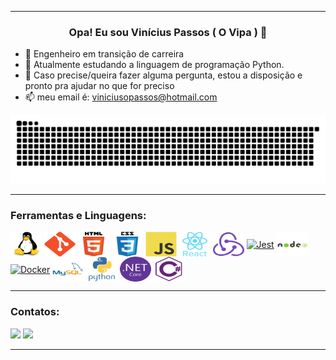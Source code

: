 ___

<h3 align="center"> Opa! Eu sou Vinícius Passos ( O Vipa ) 👋  </h3> 

- 🔭 Engenheiro em transição de carreira
- 🌱 Atualmente estudando a linguagem de programação Python. 
- 💬 Caso precise/queira fazer alguma pergunta, estou a disposição e pronto pra ajudar no que for preciso
- 📫 meu email é: viniciusopassos@hotmail.com
<!--
**viniciusOP/viniciusOP** is a ✨ _special_ ✨ repository because its `README.md` (this file) appears on your GitHub profile.

Here are some ideas to get you started:

- 👯 I’m looking to collaborate on ...
- 🤔 I’m looking for help with ...
- 💬 Ask me about ...
- 📫 How to reach me: ...
- 😄 Pronouns: ...
- ⚡ Fun fact: ...
-->
![Snake animation](https://github.com/viniciusOP/viniciusOP/blob/output/github-contribution-grid-snake.svg)

___

### Ferramentas e Linguagens:
<div>
<a target="_blank" rel="noopener noreferrer" href="https://raw.githubusercontent.com/devicons/devicon/master/icons/linux/linux-original.svg"><img align="center" alt="Linux" width="50" height="40" src="https://raw.githubusercontent.com/devicons/devicon/master/icons/linux/linux-original.svg" style="max-width: 100%;"></a>
<a target="_blank" rel="noopener noreferrer" href="https://raw.githubusercontent.com/devicons/devicon/master/icons/git/git-original.svg"><img align="center" alt="Git" width="50" height="40" src="https://raw.githubusercontent.com/devicons/devicon/master/icons/git/git-original.svg" style="max-width: 100%;"></a>
<a target="_blank" rel="noopener noreferrer" href="https://raw.githubusercontent.com/devicons/devicon/master/icons/html5/html5-original-wordmark.svg"><img align="center" alt="HTML5" width="50" height="40" src="https://raw.githubusercontent.com/devicons/devicon/master/icons/html5/html5-original-wordmark.svg" style="max-width: 100%;"></a>
<a target="_blank" rel="noopener noreferrer" href="https://raw.githubusercontent.com/devicons/devicon/master/icons/css3/css3-original-wordmark.svg"><img align="center" alt="CSS3" width="50" height="40" src="https://raw.githubusercontent.com/devicons/devicon/master/icons/css3/css3-original-wordmark.svg" style="max-width: 100%;"></a>
<a target="_blank" rel="noopener noreferrer" href="https://raw.githubusercontent.com/devicons/devicon/master/icons/javascript/javascript-original.svg"><img align="center" alt="JavaScript" width="50" height="40" src="https://raw.githubusercontent.com/devicons/devicon/master/icons/javascript/javascript-original.svg" style="max-width: 100%;"></a>
<a target="_blank" rel="noopener noreferrer" href="https://raw.githubusercontent.com/devicons/devicon/master/icons/react/react-original-wordmark.svg"><img align="center" alt="React" width="50" height="40" src="https://raw.githubusercontent.com/devicons/devicon/master/icons/react/react-original-wordmark.svg" style="max-width: 100%;"></a>
<a target="_blank" rel="noopener noreferrer" href="https://raw.githubusercontent.com/devicons/devicon/master/icons/redux/redux-original.svg"><img align="center" alt="Redux" width="50" height="40" src="https://raw.githubusercontent.com/devicons/devicon/master/icons/redux/redux-original.svg" style="max-width: 100%;"></a>
<a target="_blank" rel="noopener noreferrer" href="https://camo.githubusercontent.com/fd37a0ed465d6e14411705324a0d21739377f54ab6d0ae146c68fca8777e16c7/68747470733a2f2f63646e2e6a7364656c6976722e6e65742f67682f64657669636f6e732f64657669636f6e2f69636f6e732f6a6573742f6a6573742d706c61696e2e737667"><img align="center" alt="Jest" width="50" height="40" src="https://camo.githubusercontent.com/fd37a0ed465d6e14411705324a0d21739377f54ab6d0ae146c68fca8777e16c7/68747470733a2f2f63646e2e6a7364656c6976722e6e65742f67682f64657669636f6e732f64657669636f6e2f69636f6e732f6a6573742f6a6573742d706c61696e2e737667" data-canonical-src="https://cdn.jsdelivr.net/gh/devicons/devicon/icons/jest/jest-plain.svg" style="max-width: 100%;"></a>
<a target="_blank" rel="noopener noreferrer" href="https://raw.githubusercontent.com/devicons/devicon/master/icons/nodejs/nodejs-original-wordmark.svg"><img align="center" alt="Nodejs" width="50" height="40" src="https://raw.githubusercontent.com/devicons/devicon/master/icons/nodejs/nodejs-original-wordmark.svg" style="max-width: 100%;"></a>
<a target="_blank" rel="noopener noreferrer" href="https://camo.githubusercontent.com/240d9f9177236e5fd117a33e31e5b77b5fece5f03410fe10f5c7835937fb3506/68747470733a2f2f63646e2e6a7364656c6976722e6e65742f67682f64657669636f6e732f64657669636f6e2f69636f6e732f646f636b65722f646f636b65722d706c61696e2d776f72646d61726b2e737667"><img align="center" alt="Docker" height="40" width="50" src="https://camo.githubusercontent.com/240d9f9177236e5fd117a33e31e5b77b5fece5f03410fe10f5c7835937fb3506/68747470733a2f2f63646e2e6a7364656c6976722e6e65742f67682f64657669636f6e732f64657669636f6e2f69636f6e732f646f636b65722f646f636b65722d706c61696e2d776f72646d61726b2e737667" data-canonical-src="https://cdn.jsdelivr.net/gh/devicons/devicon/icons/docker/docker-plain-wordmark.svg" style="max-width: 100%;"></a>
<a target="_blank" rel="noopener noreferrer" href="https://raw.githubusercontent.com/devicons/devicon/master/icons/mysql/mysql-original-wordmark.svg"><img align="center" alt="MySQL" width="50" height="40" src="https://raw.githubusercontent.com/devicons/devicon/master/icons/mysql/mysql-original-wordmark.svg" style="max-width: 100%;"></a>
<a target="_blank" rel="noopener noreferrer" href="https://github.com/devicons/devicon/blob/master/icons/python/python-original-wordmark.svg"><img align="center" alt="dotnet" width="50" height="40" src="https://github.com/devicons/devicon/blob/master/icons/python/python-original-wordmark.svg" style="max-width: 100%;"></a>
<a target="_blank" rel="noopener noreferrer" href="https://github.com/devicons/devicon/blob/master/icons/dotnetcore/dotnetcore-original.svg"><img align="center" alt="dotnet" width="50" height="40" src="https://github.com/devicons/devicon/blob/master/icons/dotnetcore/dotnetcore-original.svg" style="max-width: 100%;"></a>
<a target="_blank" rel="noopener noreferrer" href="https://github.com/devicons/devicon/blob/master/icons/csharp/csharp-line.svg"><img align="center" alt="csharp" width="50" height="40" src="https://github.com/devicons/devicon/blob/master/icons/csharp/csharp-line.svg" style="max-width: 100%;"></a>
</div>

___

### Contatos:
<div>
<a href = "mailto:viniciusopassos@hotmail.com"><img src="https://img.shields.io/badge/Microsoft_Outlook-0078D4?style=for-the-badge&logo=microsoft-outlook&logoColor=white"" target="_blank"></a>
<a href="https://www.linkedin.com/in/viniciusopassos" target="_blank"><img src="https://img.shields.io/badge/-LinkedIn-%230077B5?style=for-the-badge&logo=linkedin&logoColor=white" target="_blank"></a>
<!--a href="https://api.whatsapp.com/send?phone=31988847303" target="_blank"><img src="https://img.shields.io/badge/WhatsApp-25D366?style=for-the-badge&logo=whatsapp&logoColor=white"</a>
</div-->
  
___
